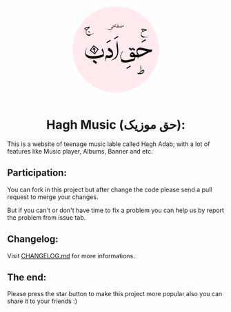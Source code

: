 <img src="./public/logo.jpg" alt="logo" width="200" style="border-radius:100%; position:relative; left:50%; transform: translateX(-50%); margin-bottom:1rem;"/>

<h1 style="text-align:center">Hagh Music (حق موزیک):</h1>

This is a website of teenage music lable called Hagh Adab;
with a lot of features like Music player, Albums, Banner and etc.

## Participation:
You can fork in this project but after change the code please send a pull request to merge your changes.

But if you can't or don't have time to fix a problem you can help us by report the problem from issue tab.

## Changelog:
Visit [CHANGELOG.md](./CHANGELOG.md) for more informations.

## The end:
Please press the star button to make this project more popular also you can share it to your friends :)